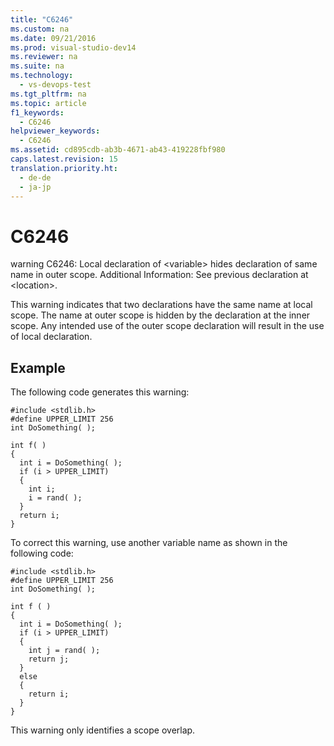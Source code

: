 ```yaml
---
title: "C6246"
ms.custom: na
ms.date: 09/21/2016
ms.prod: visual-studio-dev14
ms.reviewer: na
ms.suite: na
ms.technology: 
  - vs-devops-test
ms.tgt_pltfrm: na
ms.topic: article
f1_keywords: 
  - C6246
helpviewer_keywords: 
  - C6246
ms.assetid: cd895cdb-ab3b-4671-ab43-419228fbf980
caps.latest.revision: 15
translation.priority.ht: 
  - de-de
  - ja-jp
---
```

# C6246
warning C6246: Local declaration of <variable\> hides declaration of same name in outer scope. Additional Information: See previous declaration at <location\>.  
  
 This warning indicates that two declarations have the same name at local scope. The name at outer scope is hidden by the declaration at the inner scope. Any intended use of the outer scope declaration will result in the use of local declaration.  
  
## Example  
 The following code generates this warning:  
  
```  
#include <stdlib.h>  
#define UPPER_LIMIT 256  
int DoSomething( );  
  
int f( )  
{  
  int i = DoSomething( );  
  if (i > UPPER_LIMIT)  
  {  
    int i;  
    i = rand( );  
  }  
  return i;  
}  
```  
  
 To correct this warning, use another variable name as shown in the following code:  
  
```  
#include <stdlib.h>  
#define UPPER_LIMIT 256  
int DoSomething( );  
  
int f ( )  
{  
  int i = DoSomething( );  
  if (i > UPPER_LIMIT)  
  {  
    int j = rand( );  
    return j;  
  }  
  else  
  {  
    return i;  
  }  
}  
```  
  
 This warning only identifies a scope overlap.